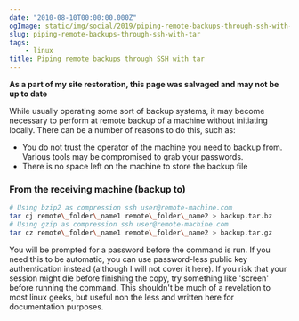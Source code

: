 ```yaml
---
date: "2010-08-10T00:00:00.000Z"
ogImage: static/img/social/2019/piping-remote-backups-through-ssh-with-tar.png
slug: piping-remote-backups-through-ssh-with-tar
tags:
    - linux
title: Piping remote backups through SSH with tar
---
```

**As a part of my site restoration, this page was salvaged and may not be up to date**

While usually operating some sort of backup systems, it may become necessary to perform at remote backup of a machine without initiating locally. There can be a number of reasons to do this, such as:

- You do not trust the operator of the machine you need to backup from. Various tools may be compromised to grab your passwords.
- There is no space left on the machine to store the backup file

### From the receiving machine (backup to)

```bash
# Using bzip2 as compression ssh user@remote-machine.com
tar cj remote\_folder\_name1 remote\_folder\_name2 > backup.tar.bz
# Using gzip as compression ssh user@remote-machine.com
tar cz remote\_folder\_name1 remote\_folder\_name2 > backup.tar.gz
```

You will be prompted for a password before the command is run. If you need this to be automatic, you can use password-less public key authentication instead (although I will not cover it here). If you risk that your session might die before finishing the copy, try something like 'screen' before running the command. This shouldn't be much of a revelation to most linux geeks, but useful non the less and written here for documentation purposes.

